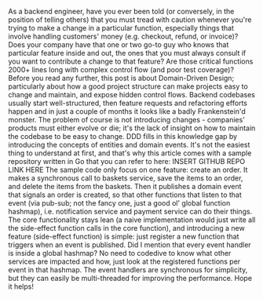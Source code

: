 As a backend engineer, have you ever been told (or conversely, in the position of telling others) that you must tread with caution whenever you're trying to make a change in a particular function, especially things that involve handling customers' money (e.g. checkout, refund, or invoice)? Does your company have that one or two go-to guy who knows that particular feature inside and out, the ones that you must always consult if you want to contribute a change to that feature? Are those critical functions 2000+ lines long with complex control flow (and poor test coverage)?
Before you read any further, this post is about Domain-Driven Design; particularly about how a good project structure can make projects easy to change and maintain, and expose hidden control flows.
Backend codebases usually start well-structured, then feature requests and refactoring efforts happen and in just a couple of months it looks like a badly Frankenstein'd monster. The problem of course is not introducing changes - companies' products must either evolve or die; it's the lack of insight on how to maintain the codebase to be easy to change. DDD fills in this knowledge gap by introducing the concepts of entities and domain events. It's not the easiest thing to understand at first, and that's why this article comes with a sample repository written in Go that you can refer to here: INSERT GITHUB REPO LINK HERE
The sample code only focus on one feature: create an order. It makes a synchronous call to baskets service, save the items to an order, and delete the items from the baskets. Then it publishes a domain event that signals an order is created, so that other functions that listen to that event (via pub-sub; not the fancy one, just a good ol' global function hashmap), i.e. notification service and payment service can do their things. The core functionality stays lean (a naive implementation would just write all the side-effect function calls in the core function), and introducing a new feature (side-effect function) is simple: just register a new function that triggers when an event is published. Did I mention that every event handler is inside a global hashmap? No need to codedive to know what other services are impacted and how, just look at the registered functions per event in that hashmap. The event handlers are synchronous for simplicity, but they can easily be multi-threaded for improving the performance.
Hope it helps!